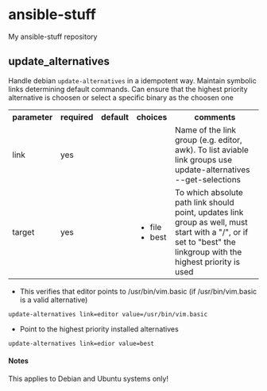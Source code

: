 ansible-stuff
=============

My ansible-stuff repository

update_alternatives
-------------------

Handle debian `update-alternatives` in a idempotent way. Maintain symbolic links determining default commands. Can ensure that the highest priority alternative is choosen or select a specific binary as the choosen one 

<table>
<tr>
<th class="head">parameter</th>
<th class="head">required</th>
<th class="head">default</th>
<th class="head">choices</th>
<th class="head">comments</th>
</tr>
<tr>
<td>link</td>
<td>yes</td>
<td></td>
<td><ul></ul></td>
<td>Name of the link group (e.g. editor, awk). To list aviable link groups use update-alternatives --get-selections</td>
</tr>
<tr>
<td>target</td>
<td>yes</td>
<td></td>
<td><ul><li>file</li><li>best</li></ul></td>
<td>To which absolute path link should point, updates link group as well, must start with a "/", or if set to "best" the linkgroup with the highest priority is used</td>
</tr>
</table>

* This verifies that editor points to /usr/bin/vim.basic (if /usr/bin/vim.basic is a valid alternative)

```
update-alternatives link=editor value=/usr/bin/vim.basic
```
* Point to the highest priority installed alternatives

```
update-alternatives link=edior value=best
```
 

#### Notes
This applies to Debian and Ubuntu systems only!
